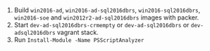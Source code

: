1. Build `win2016-ad`, `win2016-ad-sql2016dbrs`, `win2016-sql2016dbrs`, `win2016-soe` and `win2012r2-ad-sql2016dbrs` images with packer.
2. Start `dev-ad-sql2016dbrs-crmempty` or `dev-ad-sql2016dbrs` or `dev-adsql2016dbrs` vagrant stack.
3. Run `Install-Module -Name PSScriptAnalyzer`